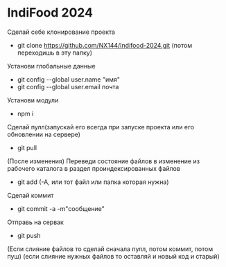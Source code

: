 # IndiFood 2024
Сделай себе клонирование проекта
- git clone https://github.com/NX144/Indifood-2024.git (потом переходишь в эту папку)

Установи глобальные данные
- git config --global user.name "имя"
- git config --global user.email почта

Установи модули
- npm i

Сделай пулл(запускай его всегда при запуске проекта или его обновлении на сервере)
- git pull

(После изменения)
Переведи состояние файлов в изменение из рабочего каталога в раздел проиндексированных файлов
- git add (-A, или тот файл или папка которая нужна)

Сделай коммит
- git commit -a -m"сообщение"

Отправь на сервак
- git push

(Если слияние файлов то сделай сначала пулл, потом коммит, потом пуш)
(если слияние нужных файлов то оставляй и новый код и старый)
